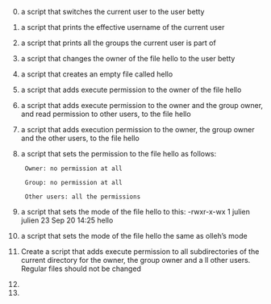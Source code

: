 0. a script that switches the current user to the user betty

1. a script that prints the effective username of the current user

2. a script that prints all the groups the current user is part of 

3. a script that changes the owner of the file hello to the user betty

4. a script that creates an empty file called hello

5. a script that adds execute permission to the owner of the file hello

6. a script that adds execute permission to the owner and the group owner, and read permission to other users, to the file hello

7. a script that adds execution permission to the owner, the group owner and the other users, to the file hello 

8. a script that sets the permission to the file hello as follows:

        Owner: no permission at all

        Group: no permission at all

        Other users: all the permissions

9. a script that sets the mode of the file hello to this:  -rwxr-x-wx 1 julien julien 23 Sep 20 14:25 hello

10.  a script that sets the mode of the file hello the same as olleh’s mode 

11. Create a script that adds execute permission to all subdirectories of the current directory for the owner, the group owner and a    ll other users. Regular files should not be changed

12.

13. 
